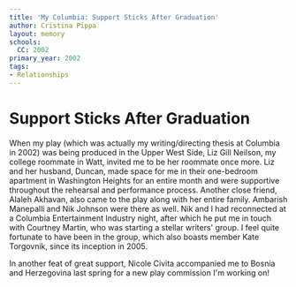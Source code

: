 ```yaml
---
title: 'My Columbia: Support Sticks After Graduation'
author: Cristina Pippa
layout: memory
schools:
  CC: 2002
primary_year: 2002
tags:
- Relationships
---
```

# Support Sticks After Graduation

When my play (which was actually my writing/directing thesis at Columbia in 2002) was being produced in the Upper West Side, Liz Gill Neilson, my college roommate in Watt, invited me to be her roommate once more. Liz and her husband, Duncan, made space for me in their one-bedroom apartment in Washington Heights for an entire month and were supportive throughout the rehearsal and performance process. Another close friend, Alaleh Akhavan, also came to the play along with her entire family. Ambarish Manepalli and Nik Johnson were there as well. Nik and I had reconnected at a Columbia Entertainment Industry night, after which he put me in touch with Courtney Martin, who was starting a stellar writers' group. I feel quite fortunate to have been in the group, which also boasts member Kate Torgovnik, since its inception in 2005.

In another feat of great support, Nicole Civita accompanied me to Bosnia and Herzegovina last spring for a new play commission I'm working on!
